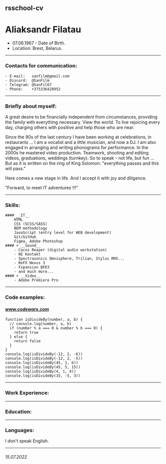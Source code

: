 ## rsschool-cv
# Aliaksandr Filatau
  + 07.06.1967 - Date of Birth.
  + Location: Brest, Belarus.

----------
### Contacts for communication:
    - E-mail:   sanfilm@gmail.com
    - Discord:  @SanFilm
    - Telegram: @SanFil67
    - Phone:    +375336420952

----------
### Briefly about myself:
<p>A great desire to be financially independent from circumstances, providing the family with everything necessary. View the world. To live rejoicing every day, charging others with positive and help those who are near.</p>
<p>Since the 90s of the last century I have been working at celebrations, in restaurants ... I am a vocalist and a little musician, and now a DJ. I am also engaged in arranging and writing phonograms for performance. In the 2000s he mastered video production. Teamwork, shooting and editing videos, graduations, weddings (turnkey). So to speak - not life, but fun ... But as it is written on the ring of King Solomon: "everything passes and this will pass."</p>
<p>Here comes a new stage in life. And I accept it with joy and diligence.</p>
<p>"Forward, to meet IT adventures !!!"</p>

----------
### Skills:

    #### __IT__
        HTML
        CSS (SCSS/SASS)
        BEM methodology
        JavaScript (entry level for WEB development)
        Git/GitHub
        Figma, Adobe Photoshop
    #### + __Sound__
        - Cacos Reaper (digital audio workstation)
        - NI Kontakt
        - Spectrasonics Omnisphere, Trilian, Stylus RMX...
        - ReFX Nexus 3
        - Fxpansion BFD3
        - and much more...
    #### + __Video__
        - Adobe Premiere Pro
----------
### Code examples:
#### _www.codewars.com_

```
function isDivideBy(number, a, b) {
  // console.log(number, a, b)
  if (number % a === 0 & number % b === 0) {
    return true
  } else {
    return false
  }
}
console.log(isDivideBy(-12, 2, -6))
console.log(isDivideBy(-12, 2, -5))
console.log(isDivideBy(45, 1, 6))
console.log(isDivideBy(45, 5, 15))
console.log(isDivideBy(4, 1, 4))
console.log(isDivideBy(15, -5, 3))
```
----------
### Work Experience:
----------
### Education:
----------
### Languages:
I don't speak English.

----------
###### 15.07.2022